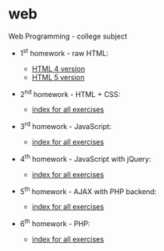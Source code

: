 # web
Web Programming - college subject

- 1<sup>st</sup> homework - raw HTML: 
  - [HTML 4 version](http://www.scs.ubbcluj.ro/~hfir2522/lab1/html4/)
  - [HTML 5 version](http://www.scs.ubbcluj.ro/~hfir2522/lab1/html5/) 
  
- 2<sup>nd</sup> homework - HTML + CSS:
  - [index for all exercises](http://www.scs.ubbcluj.ro/~hfir2522/css)

- 3<sup>rd</sup> homework - JavaScript:
  - [index for all exercises](http://www.scs.ubbcluj.ro/~hfir2522/js)

- 4<sup>th</sup> homework - JavaScript with jQuery:
  - [index for all exercises](http://www.scs.ubbcluj.ro/~hfir2522/jQuery)
  
- 5<sup>th</sup> homework - AJAX with PHP backend:
  - [index for all exercises](http://www.scs.ubbcluj.ro/~hfir2522/ajax)
  
- 6<sup>th</sup> homework - PHP:
  - [index for all exercises](http://www.scs.ubbcluj.ro/~hfir2522/php)

